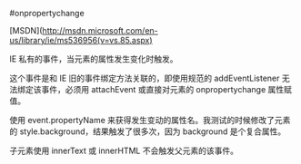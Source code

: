 #onpropertychange

[MSDN](http://msdn.microsoft.com/en-us/library/ie/ms536956(v=vs.85.aspx)

IE 私有的事件，当元素的属性发生变化时触发。

这个事件是和 IE 旧的事件绑定方法关联的，即使用规范的 addEventListener 无法绑定该事件，必须用 attachEvent 或直接对元素的 onpropertychange 属性赋值。

使用 event.propertyName 来获得发生变动的属性名。我测试的时候修改了元素的 style.background，结果触发了很多次，因为 background 是个复合属性。

子元素使用 innerText 或 innerHTML 不会触发父元素的该事件。

